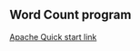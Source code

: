 ## Word Count program
[Apache Quick start link](https://beam.apache.org/get-started/quickstart-java/)